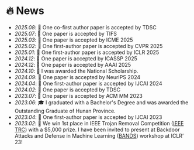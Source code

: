 # 🔥 News
- *2025.08*: 🎉 One co-first author paper is accepted by TDSC
- *2025.07*: 🎉 One paper is accepted by TIFS
- *2025.03*: 🎉 One paper is accepted by ICME 2025
- *2025.02*: 🎉 One first-author paper is accepted by CVPR 2025
- *2025.01*: 🎉 One first-author paper is accepted by ICLR 2025
- *2024.12*: 🎉 One paper is accepted by ICASSP 2025
- *2024.12*: 🎉 One paper is accepted by AAAI 2025
- *2024.10*: 🏅 I was awarded the National Scholarship.
- *2024.09*: 🎉 One paper is accepted by NeurIPS 2024
- *2024.04*: 🎉 One first-author paper is accepted by IJCAI 2024
- *2024.02*: 🎉 One paper is accepted by TDSC
- *2023.07*: 🎉 One paper is accepted by ACM MM 2023
- *2023.06*: 🎓 I graduated with a Bachelor's Degree and was awarded the Outstanding Graduate of Hunan Province.
- *2023.04*: 🎉 One first-author paper is accepted by IJCAI 2023
- *2023.02*: 🏅 We win 1st place in IEEE Trojan Removal Competition ([IEEE TRC](https://www.trojan-removal.com/)) with a $5,000 prize. I have been invited to present at Backdoor Attacks and Defense in Machine Learning ([BANDS](https://iclr23-bands.github.io/)) workshop at ICLR’ 23!
